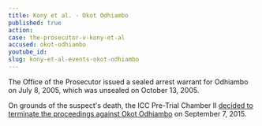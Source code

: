 ```yaml
---
title: Kony et al. - Okot Odhiambo
published: true
action:
case: the-prosecutor-v-kony-et-al
accused: okot-odhiambo
youtube_id:
slug: kony-et-al-events-okot-odhiambo
---
```



The Office of the Prosecutor issued a sealed arrest warrant for Odhiambo on July 8, 2005, which was unsealed on October 13, 2005.&nbsp;

On grounds of the suspect's death, the ICC Pre-Trial Chamber II&nbsp;[decided to terminate the proceedings against Okot Odhiambo](https://www.icc-cpi.int/Pages/record.aspx?docNo=ICC-02/04-01/05-431)&nbsp;on September 7, 2015.